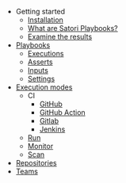 * Getting started
  * [Installation](/getting-started/install.md)
  * [What are Satori Playbooks?](/getting-started/playbooks.md)
  * [Examine the results](/getting-started/execution-data.md)
* [Playbooks](/playbooks/language.md)
  * [Executions](/playbooks/execution.md)
  * [Asserts](/playbooks/asserts.md)
  * [Inputs](/playbooks/inputs.md)
  * [Settings](/playbooks/settings.md)
* [Execution modes](/modes/modes.md)
  * CI
    * [GitHub](/modes/ci/github.md)
    * [GitHub Action](/modes/ci/action.md)
    * [Gitlab](/modes/ci/gitlab.md)
    * [Jenkins](/modes/ci/jenkins.md)
  * [Run](/modes/run.md)
  * [Monitor](/modes/monitor.md)
  * [Scan](/modes/scan.md)
* [Repositories](/repo.md)
* [Teams](/teams.md)
